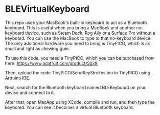 # BLEVirtualKeyboard

This repo uses your MacBook's built-in keyboard to act as a Bluetooth keyboard. This is useful when you bring a MacBook and another no-keyboard device, such as Steam Deck, Rog Ally or a Surface Pro without a keyboard. You can use the MacBook to type to that no-keyboard device. The only additional hardware you need to bring is TinyPICO, which is as small and light as chewing gum.

To use this code, you need a TinyPICO, which you can be purchased from here: https://www.adafruit.com/product/5028

Then, upload the code TinyPICO/SendKeyStrokes.ino to TinyPICO using Arduino IDE.

Next, search for the Bluetooth keyboard named BLEKeyboard on your device and connect to it.

After that, open MacApp using XCode, compile and run, and then type the keyboard. You can see it becomes a virtual Bluetooth keyboard.
